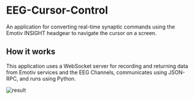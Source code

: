 # EEG-Cursor-Control
An application for converting real-time synaptic commands using the Emotiv INSIGHT headgear to navigate the cursor on a screen.

## How it works
This application uses a WebSocket server for recording and returning data from Emotiv services and the EEG Channels, communicates using JSON-RPC, and runs using Python.

![result](https://cdn-images-1.medium.com/max/800/0*mSgLUFdy9zfRsP_r.gif)
